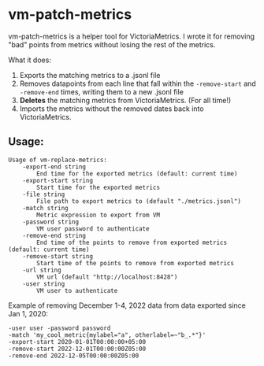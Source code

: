 # vm-patch-metrics

vm-patch-metrics is a helper tool for VictoriaMetrics.
I wrote it for removing "bad" points from metrics without losing the rest of the metrics.

What it does:
1. Exports the matching metrics to a .jsonl file
2. Removes datapoints from each line that fall within the `-remove-start` and `-remove-end` times, writing them
   to a new .jsonl file
3. **Deletes** the matching metrics from VictoriaMetrics. (For all time!)
4. Imports the metrics without the removed dates back into VictoriaMetrics.

## Usage:

    Usage of vm-replace-metrics:
        -export-end string
            End time for the exported metrics (default: current time)
        -export-start string
            Start time for the exported metrics
        -file string
            File path to export metrics to (default "./metrics.jsonl")
        -match string
            Metric expression to export from VM
        -password string
            VM user password to authenticate
        -remove-end string
            End time of the points to remove from exported metrics (default: current time)
        -remove-start string
            Start time of the points to remove from exported metrics
        -url string
            VM url (default "http://localhost:8428")
        -user string
            VM user to authenticate

Example of removing December 1-4, 2022 data from data exported since Jan 1, 2020:

```./vm-replace-metrics -url http://localhost:8428
-user user -password password
-match 'my_cool_metric{mylabel="a", otherlabel=~"b_.*"}'
-export-start 2020-01-01T00:00:00+05:00
-remove-start 2022-12-01T00:00:00Z05:00
-remove-end 2022-12-05T00:00:00Z05:00
```
